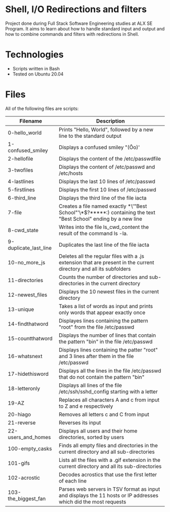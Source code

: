 # Shell, I/O Redirections and filters
Project done during Full Stack Software Engineering studies at ALX SE Program. It aims to learn about how to handle standard input and output and how to combine commands and filters with redirections in Shell.

# Technologies
* Scripts written in Bash 
* Tested on Ubuntu 20.04

# Files
All of the following files are scripts:

| Filename | Description |
|-----------|-------------|
|0-hello_world |Prints "Hello, World", followed by a new line to the standard output|
|1-confused_smiley |Displays a confused smiley "(Ôo)'|
|2-hellofile |Displays the content of the /etc/passwdfile|
|3-twofiles |Displays the content of /etc/passwd and /etc/hosts|
|4-lastlines |Displays the last 10 lines of /etc/passwd|
|5-firstlines |Displays the first 10 lines of /etc/passwd|
|6-third_line |Displays the third line of the file iacta|
|7-file |Creates a file named exactly \*\\'"Best School"\'\\*$\?\*\*\*\*\*:) containing the text "Best School" ending by a new line|
|8-cwd_state |Writes into the file ls_cwd_content the result of the command ls -la.|
|9-duplicate_last_line |Duplicates the last line of the file iacta|
|10-no_more_js |Deletes all the regular files with a .js extension that are present in the current directory and all its subfolders|
|11-directories |Counts the number of directories and sub-directories in the current directory|
|12-newest_files |Displays the 10 newest files in the current directory|
13-unique |Takes a list of words as input and prints only words that appear exactly once|
|14-findthatword |Displayes lines containing the pattern "root" from the file /etc/passwd|
|15-countthatword |Displays the number of lines that contain the pattern "bin" in the file /etc/passwd|
|16-whatsnext |Displays lines containing the patter "root" and 3 lines after them in the file /etc/passwd|
|17-hidethisword |Displays all the lines in the file /etc/passwd that do not contain the pattern "bin"|
|18-letteronly |Displays all lines of the file /etc/ssh/sshd_config starting with a letter|
|19-AZ |Replaces all characters A and c from input to Z and e respectively|
|20-hiago |Removes all letters c and C from input|
|21-reverse |Reverses its input|
|22-users_and_homes |Displays all users and their home directories, sorted by users|
|100-empty_casks |Finds all empty files and directories in the current directory and all sub-directories|
|101-gifs |Lists all the files with a .gif extension in the current directory and all its sub-directories|
|102-acrostic |Decodes acrostics that use the first letter of each line|
|103-the_biggest_fan |Parses web servers in TSV format as input and displays the 11 hosts or IP addresses which did the most requests|

